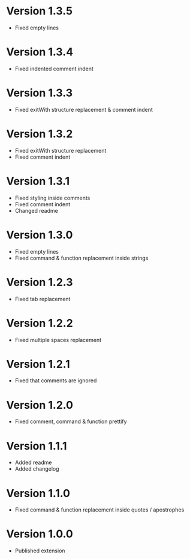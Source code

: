 # Version 1.3.5
- Fixed empty lines

# Version 1.3.4
- Fixed indented comment indent

# Version 1.3.3
- Fixed exitWith structure replacement & comment indent

# Version 1.3.2
- Fixed exitWith structure replacement
- Fixed comment indent

# Version 1.3.1
- Fixed styling inside comments
- Fixed comment indent
- Changed readme

# Version 1.3.0
- Fixed empty lines
- Fixed command & function replacement inside strings

# Version 1.2.3
- Fixed tab replacement

# Version 1.2.2
- Fixed multiple spaces replacement

# Version 1.2.1
- Fixed that comments are ignored

# Version 1.2.0
- Fixed comment, command & function prettify

# Version 1.1.1
- Added readme
- Added changelog

# Version 1.1.0
- Fixed command & function replacement inside quotes / apostrophes

# Version 1.0.0
- Published extension